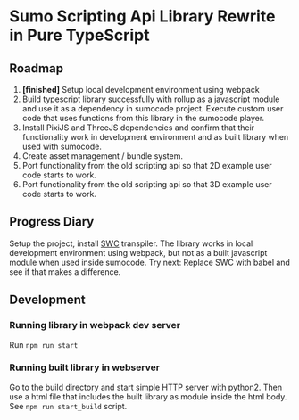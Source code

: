 # Sumo Scripting Api Library Rewrite in Pure TypeScript

## Roadmap 

1. **[finished]** Setup local development environment using webpack 
2. Build typescript library successfully with rollup as a javascript module and use it as a
   dependency in sumocode project. Execute custom user code that uses functions from this library in
   the sumocode player.
3. Install PixiJS and ThreeJS dependencies and confirm that their functionality work in development
   environment and as built library when used with sumocode.
4. Create asset management / bundle system.
5. Port functionality from the old scripting api so that 2D example user code starts to work.
6. Port functionality from the old scripting api so that 3D example user code starts to work.


## Progress Diary

Setup the project, install [SWC](https://github.com/swc-project/swc) transpiler. The library works
in local development environment using webpack, but not as a built javascript module when used
inside sumocode. Try next: Replace SWC with babel and see if that makes a difference.


## Development


### Running library in webpack dev server

Run `npm run start` 

### Running built library in webserver

Go to the build directory and start simple HTTP server with python2. Then use a html file that
includes the built library as module inside the html body. See `npm run start_build`
script. 







